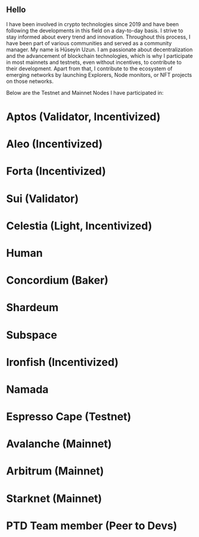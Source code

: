 ## Hello

I have been involved in crypto technologies since 2019 and have been following the developments in this field on a day-to-day basis. 
I strive to stay informed about every trend and innovation. Throughout this process, I have been part of various communities and served as a community manager. My name is Hüseyin Uzun. 
I am passionate about decentralization and the advancement of blockchain technologies, which is why I participate in most mainnets and testnets, even without incentives, to contribute to their development. Apart from that, I contribute to the ecosystem of emerging networks by launching Explorers, Node monitors, or NFT projects on those networks.

Below are the Testnet and Mainnet Nodes I have participated in:

# Aptos (Validator, Incentivized)
# Aleo (Incentivized)
# Forta (Incentivized)
# Sui (Validator)
# Celestia (Light, Incentivized)
# Human
# Concordium (Baker)
# Shardeum
# Subspace
# Ironfish (Incentivized)
# Namada
# Espresso Cape (Testnet)
# Avalanche (Mainnet)
# Arbitrum (Mainnet)
# Starknet (Mainnet)


# PTD Team member (Peer to Devs)
